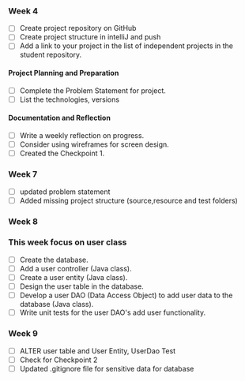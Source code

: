 ### Week 4
- [ ] Create project repository on GitHub
- [ ] Create project structure in intelliJ and push
- [ ] Add a link to your project in the list of independent projects in the student repository.

#### Project Planning and Preparation
- [ ] Complete the Problem Statement for project.
- [ ] List the technologies, versions

####  Documentation and Reflection
- [ ] Write a weekly reflection on progress.
- [ ] Consider using wireframes for screen design. 
- [ ]  Created the Checkpoint 1.

### Week 7
- [ ] updated problem statement 
- [ ] Added missing project structure (source,resource and test folders)

### Week 8
 ### This week focus on user class
- [ ] Create the database.
- [ ] Add a user controller (Java class).
- [ ] Create a user entity (Java class).
- [ ] Design the user table in the database.
- [ ] Develop a user DAO (Data Access Object) to add user data to the database (Java class).
- [ ] Write unit tests for the user DAO's add user functionality.

### Week 9
- [ ] ALTER user table and User Entity, UserDao Test
- [ ] Check for Checkpoint 2
- [ ] Updated .gitignore file for sensitive data for database
